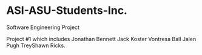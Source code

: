# ASI-ASU-Students-Inc.
Software Engineering Project

Project #1 which includes Jonathan Bennett Jack Koster Vontresa Ball Jalen Pugh TreyShawn Ricks.
